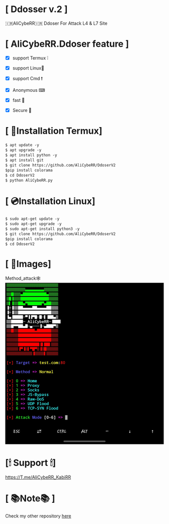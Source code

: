 #  [ Ddosser v.2 ]

🇮🇷AliCybeRR🇮🇷 Ddoser For Attack L4 & L7 Site 

# [ AliCybeRR.Ddoser feature ]
- [x] support Termux ❕
- [x] support Linux🐧
- [x] support Cmd ❗
- [x] Anonymous  ⌨
- [x] fast 🚀
- [x] Secure  🔐


# [ 📀Installation Termux]
```
$ apt update -y
$ apt upgrade -y
$ apt install python -y
$ apt install git
$ git clone https://github.com/AliCybeRR/DdoserV2
$pip install colorama
$ cd DdoserV2
$ python AliCybeRR.py 
```

# [ 💿Installation Linux]
```
$ sudo apt-get update -y
$ sudo apt-get upgrade -y
$ sudo apt-get install python3 -y
$ git clone https://github.com/AliCybeRR/DdoserV2
$pip install colorama
$ cd DdoserV2
```
# [ 📸Images]
Method_attack🕸 <br>
<img src="attack.png" /><br>
# [🕯 Support 🕯]

https://T.me/AliCybeRR_KabiRR<br>

# [ 📚Note📚 ]
Check my other repository <a href="https://github.com/AliCybeRR?tab=repositories">here</a>
